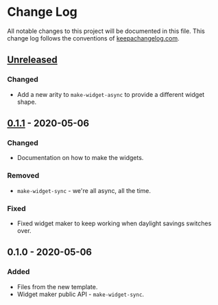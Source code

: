 # Change Log
All notable changes to this project will be documented in this file. This change log follows the conventions of [keepachangelog.com](http://keepachangelog.com/).

## [Unreleased]
### Changed
- Add a new arity to `make-widget-async` to provide a different widget shape.

## [0.1.1] - 2020-05-06
### Changed
- Documentation on how to make the widgets.

### Removed
- `make-widget-sync` - we're all async, all the time.

### Fixed
- Fixed widget maker to keep working when daylight savings switches over.

## 0.1.0 - 2020-05-06
### Added
- Files from the new template.
- Widget maker public API - `make-widget-sync`.

[Unreleased]: https://github.com/your-name/pog-meter-chat-read/compare/0.1.1...HEAD
[0.1.1]: https://github.com/your-name/pog-meter-chat-read/compare/0.1.0...0.1.1
